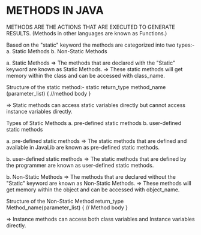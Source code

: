 # METHODS IN JAVA

METHODS ARE THE ACTIONS THAT ARE EXECUTED TO GENERATE RESULTS.
(Methods in other languages are known as Functions.)

Based on the "static" keyword the methods are categorized into two types:-
  a. Static Methods
  b. Non-Static Methods

a. Static Methods
=> The methods that are declared with the "Static" keyword are known as Static Methods.
=> These static methods will get memory within the class and can be accessed with class_name.

Structure of the static method:- 
static return_type method_name (parameter_list)
{
  //method body
}

=> Static methods can access static variables directly but cannot access instance variables directly.

Types of Static Methods
  a. pre-defined static methods
  b. user-defined static methods

a. pre-defined static methods
=> The static methods that are defined and available in JavaLib are known as pre-defined static methods.

b. user-defined static methods
=> The static methods that are defined by the programmer are known as user-defined static methods.

b. Non-Static Methods
=> The methods that are declared without the "Static" keyword are known as Non-Static Methods.
=> These methods will get memory within the object and can be accessed with object_name.

Structure of the Non-Static Method
return_type Method_name(parameter_list)
{
  // Method body
}

=> Instance methods can access both class variables and Instance variables directly.


